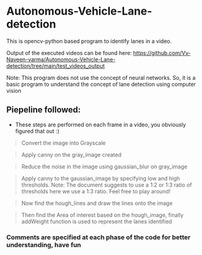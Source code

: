 # Autonomous-Vehicle-Lane-detection

This is opencv-python based program to identify lanes in a video. 

Output of the executed videos can be found here: https://github.com/Vv-Naveen-varma/Autonomous-Vehicle-Lane-detection/tree/main/test_videos_output

Note: This program does not use the concept of neural networks. So, it is a basic program to understand the concept of lane detection using computer vision

## Piepeline followed: 
* These steps are performed on each frame in a video, you obviously figured that out :)
> Convert the image into Grayscale

> Apply canny on the gray_image created

> Reduce the noise in the image using gaussian_blur on gray_image

> Apply canny to the gaussian_image by specifying low and high thresholds.
> Note: The document suggests to use a 1:2 or 1:3 ratio of thresholds here we use a 1:3 ratio. Feel free to play around!

> Now find the hough_lines and draw the lines onto the image

> Then find the Area of interest based on the hough_image, finally addWeight function is used to represent the lanes identified

### Comments are specified at each phase of the code for better understanding, have fun
